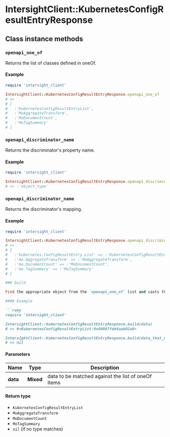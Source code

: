 # IntersightClient::KubernetesConfigResultEntryResponse

## Class instance methods

### `openapi_one_of`

Returns the list of classes defined in oneOf.

#### Example

```ruby
require 'intersight_client'

IntersightClient::KubernetesConfigResultEntryResponse.openapi_one_of
# =>
# [
#   :'KubernetesConfigResultEntryList',
#   :'MoAggregateTransform',
#   :'MoDocumentCount',
#   :'MoTagSummary'
# ]
```

### `openapi_discriminator_name`

Returns the discriminator's property name.

#### Example

```ruby
require 'intersight_client'

IntersightClient::KubernetesConfigResultEntryResponse.openapi_discriminator_name
# => :'object_type'
```

### `openapi_discriminator_name`

Returns the discriminator's mapping.

#### Example

```ruby
require 'intersight_client'

IntersightClient::KubernetesConfigResultEntryResponse.openapi_discriminator_mapping
# =>
# {
#   :'kubernetes.ConfigResultEntry.List' => :'KubernetesConfigResultEntryList',
#   :'mo.AggregateTransform' => :'MoAggregateTransform',
#   :'mo.DocumentCount' => :'MoDocumentCount',
#   :'mo.TagSummary' => :'MoTagSummary'
# }

### build

Find the appropriate object from the `openapi_one_of` list and casts the data into it.

#### Example

```ruby
require 'intersight_client'

IntersightClient::KubernetesConfigResultEntryResponse.build(data)
# => #<KubernetesConfigResultEntryList:0x00007fdd4aab02a0>

IntersightClient::KubernetesConfigResultEntryResponse.build(data_that_doesnt_match)
# => nil
```

#### Parameters

| Name | Type | Description |
| ---- | ---- | ----------- |
| **data** | **Mixed** | data to be matched against the list of oneOf items |

#### Return type

- `KubernetesConfigResultEntryList`
- `MoAggregateTransform`
- `MoDocumentCount`
- `MoTagSummary`
- `nil` (if no type matches)

